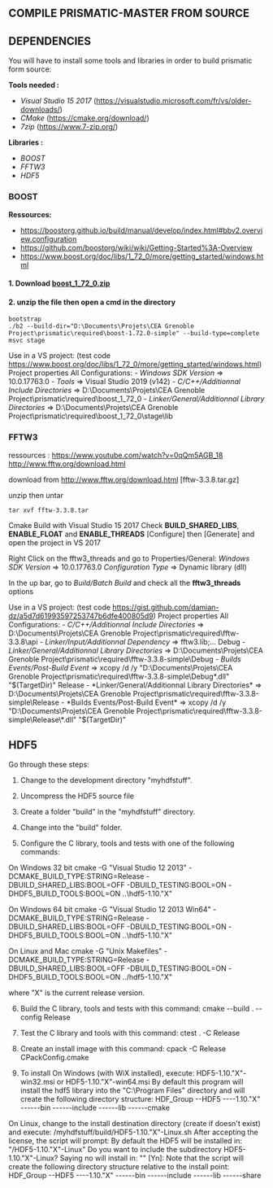 ## COMPILE PRISMATIC-MASTER FROM SOURCE
## DEPENDENCIES 

You will have to install some tools and libraries in order to build prismatic form source:
 
 **Tools needed :**
 * *Visual Studio 15 2017* (https://visualstudio.microsoft.com/fr/vs/older-downloads/)
 * *CMake* (https://cmake.org/download/)
 * *7zip* (https://www.7-zip.org/)

 **Libraries :**
 * *BOOST*
 * *FFTW3*
 * *HDF5*

### BOOST
**Ressources:**
* https://boostorg.github.io/build/manual/develop/index.html#bbv2.overview.configuration  
* https://github.com/boostorg/wiki/wiki/Getting-Started%3A-Overview  
* https://www.boost.org/doc/libs/1_72_0/more/getting_started/windows.html  

#### 1. Download [boost_1_72_0.zip](https://sourceforge.net/projects/boost/files/boost/1.72.0/)

#### 2. unzip the file then open a cmd in the directory
```
bootstrap
./b2 --build-dir="D:\Documents\Projets\CEA Grenoble Project\prismatic\required\boost-1.72.0-simple" --build-type=complete msvc stage
```

Use in a VS project: (test code https://www.boost.org/doc/libs/1_72_0/more/getting_started/windows.html)
	Project properties
	All Configurations:
		- *Windows SDK Version* => 10.0.17763.0
		- *Tools* => Visual Studio 2019 (v142)
		- *C/C++/Additionnal Include Directories* => D:\Documents\Projets\CEA Grenoble Project\prismatic\required\boost_1_72_0
		- *Linker/General/Additionnal Library Directories* => D:\Documents\Projets\CEA Grenoble Project\prismatic\required\boost_1_72_0\stage\lib

### FFTW3
ressources : 
	https://www.youtube.com/watch?v=0qQm5AGB_18
	http://www.fftw.org/download.html

download from http://www.fftw.org/download.html [fftw-3.3.8.tar.gz]

unzip then untar 
```
tar xvf fftw-3.3.8.tar
```
Cmake Build with Visual Studio 15 2017
Check **BUILD_SHARED_LIBS**, **ENABLE_FLOAT** and **ENABLE_THREADS**
[Configure] then [Generate] and open the project in VS 2017

Right Click on the fftw3_threads and go to Properties/General:
	*Windows SDK Version* => 10.0.17763.0
	*Configuration Type* => Dynamic library (dll)

In the up bar, go to *Build/Batch Build* and check all the **fftw3_threads** options

Use in a VS project: (test code https://gist.github.com/damian-dz/a5d7d61993597253747b6dfe400805d9)
	Project properties
	All Configurations:
	- *C/C++/Additionnal Include Directories* => D:\Documents\Projets\CEA Grenoble Project\prismatic\required\fftw-3.3.8\api
	- *Linker/Input/Additionnal Dependency* => fftw3.lib;...
	Debug
	- *Linker/General/Additionnal Library Directories* => D:\Documents\Projets\CEA Grenoble Project\prismatic\required\fftw-3.3.8-simple\Debug
	- *Builds Events/Post-Build Event* => xcopy /d /y "D:\Documents\Projets\CEA Grenoble Project\prismatic\required\fftw-3.3.8-simple\Debug\*.dll" "$(TargetDir)"
	Release
	- *Linker/General/Additionnal Library Directories* => D:\Documents\Projets\CEA Grenoble Project\prismatic\required\fftw-3.3.8-simple\Release
	- *Builds Events/Post-Build Event* => xcopy /d /y "D:\Documents\Projets\CEA Grenoble Project\prismatic\required\fftw-3.3.8-simple\Release\*.dll" "$(TargetDir)"

## HDF5
Go through these steps:

1. Change to the development directory "myhdfstuff".

2. Uncompress the HDF5 source file

3. Create a folder  "build" in the "myhdfstuff" directory.

4. Change into the "build" folder.

5. Configure the C library, tools and tests with one of the following commands:

 On Windows 32 bit
   cmake -G "Visual Studio 12 2013" -DCMAKE_BUILD_TYPE:STRING=Release -DBUILD_SHARED_LIBS:BOOL=OFF -DBUILD_TESTING:BOOL=ON -DHDF5_BUILD_TOOLS:BOOL=ON ..\hdf5-1.10."X"

 On Windows 64 bit
   cmake -G "Visual Studio 12 2013 Win64" -DCMAKE_BUILD_TYPE:STRING=Release -DBUILD_SHARED_LIBS:BOOL=OFF -DBUILD_TESTING:BOOL=ON -DHDF5_BUILD_TOOLS:BOOL=ON ..\hdf5-1.10."X"

 On Linux and Mac
   cmake -G "Unix Makefiles" -DCMAKE_BUILD_TYPE:STRING=Release -DBUILD_SHARED_LIBS:BOOL=OFF -DBUILD_TESTING:BOOL=ON -DHDF5_BUILD_TOOLS:BOOL=ON ../hdf5-1.10."X"

 where "X" is the current release version.

6. Build the C library, tools and tests with this command:
   cmake --build . --config Release

7. Test the C library and tools with this command:
   ctest . -C Release

8. Create an install image with this command:
   cpack -C Release CPackConfig.cmake

9. To install
 On Windows (with WiX installed), execute:
        HDF5-1.10."X"-win32.msi or HDF5-1.10."X"-win64.msi
 By default this program will install the hdf5 library into the
 "C:\Program Files" directory and will create the following
 directory structure:
    HDF_Group
    --HDF5
    ----1.10."X"
    ------bin
    ------include
    ------lib
    ------cmake

 On Linux, change to the install destination directory
 (create if doesn't exist) and execute:
        <path-to>/myhdfstuff/build/HDF5-1.10."X"-Linux.sh
 After accepting the license, the script will prompt:
   By default the HDF5 will be installed in:
   "<current directory>/HDF5-1.10."X"-Linux"
   Do you want to include the subdirectory HDF5-1.10."X"-Linux?
   Saying no will install in: "<current directory>" [Yn]:
 Note that the script will create the following directory structure
 relative to the install point:
    HDF_Group
    --HDF5
    ----1.10."X"
    ------bin
    ------include
    ------lib
    ------share
